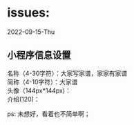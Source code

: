 # issues:
2022-09-15-Thu
## 小程序信息设置
名称（4-30字符）：大家写家谱，家家有家谱  
简称（4-10字符）：大家谱  
头像（144px*144px)：  
介绍(120)：  

ps: 未想好，看着也不简单啊；
